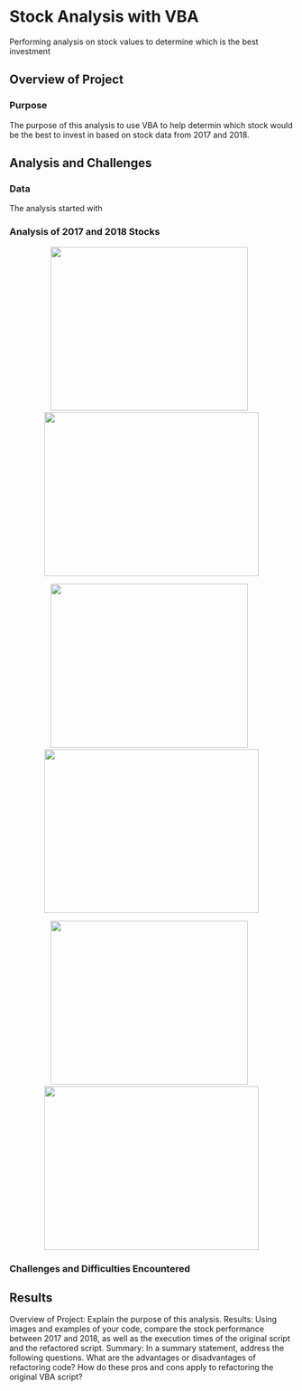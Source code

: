 # Stock Analysis with VBA
Performing analysis on stock values to determine which is the best investment

## Overview of Project

### Purpose
The purpose of this analysis to use VBA to help determin which stock would be the best to invest in based on stock data from 2017 and 2018.

## Analysis and Challenges
### Data
The analysis started with 

### Analysis of 2017 and 2018 Stocks
<p align="center">
<img src="https://github.com/M-Outlaw/BootCamp-Mod-2-Stock-Analysis/blob/main/Resources/Stocks_2017.png![image](https://user-images.githubusercontent.com/89364082/133869610-aa7cef9e-a7fe-43f5-8b46-4db8dc1aef0c.png)" width="350" height="290"/>&nbsp;&nbsp;
<img src="https://github.com/M-Outlaw/BootCamp-Mod-2-Stock-Analysis/blob/main/Resources/Stocks_2018.png![image](https://user-images.githubusercontent.com/89364082/133869621-7973dd19-8975-49d1-b77d-9ff160044134.png)
" width="380" height="290"/>
</p>



<p align="center">
<img src="https://github.com/M-Outlaw/BootCamp-Mod-2-Stock-Analysis/blob/main/Resources/Runtime_Before_Refactoring_2017_.png ![image](https://user-images.githubusercontent.com/89364082/133869659-4c4e58cd-a211-46ed-9498-d1fb107aa294.png)" width="350" height="290"/>&nbsp;&nbsp;
<img src="https://github.com/M-Outlaw/BootCamp-Mod-2-Stock-Analysis/blob/main/Resources/Runtime_Before_Refactoring_2018.png![image](https://user-images.githubusercontent.com/89364082/133869667-65a98e0b-862e-44f8-9255-f458bfc16521.png)" width="380" height="290"/>
</p>



<p align="center">
<img src="https://github.com/M-Outlaw/BootCamp-Mod-2-Stock-Analysis/blob/main/Resources/Runtime_After_Refactoring_2017.png![image](https://user-images.githubusercontent.com/89364082/133869674-73e9a442-74ad-4d4c-a8c0-6ff24c31c508.png)" width="350" height="290"/>&nbsp;&nbsp;
<img src="https://github.com/M-Outlaw/BootCamp-Mod-2-Stock-Analysis/blob/main/Resources/Runtime_After_Refactoring_2018.png![image](https://user-images.githubusercontent.com/89364082/133869681-c14d75e5-0ea6-4bef-ac85-fc8767560da8.png)
" width="380" height="290"/>
</p>


### Challenges and Difficulties Encountered

## Results




Overview of Project: Explain the purpose of this analysis.
Results: Using images and examples of your code, compare the stock performance between 2017 and 2018, as well as the execution times of the original script and the refactored script.
Summary: In a summary statement, address the following questions.
What are the advantages or disadvantages of refactoring code?
How do these pros and cons apply to refactoring the original VBA script?
